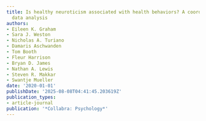 ```yaml
---
title: Is healthy neuroticism associated with health behaviors? A coordinated integrative
  data analysis
authors:
- Eileen K. Graham
- Sara J. Weston
- Nicholas A. Turiano
- Damaris Aschwanden
- Tom Booth
- Fleur Harrison
- Bryan D. James
- Nathan A. Lewis
- Steven R. Makkar
- Swantje Mueller
date: '2020-01-01'
publishDate: '2025-08-08T04:41:45.203619Z'
publication_types:
- article-journal
publication: '*Collabra: Psychology*'
---
```

